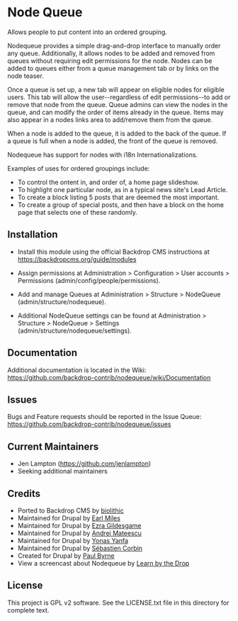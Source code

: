 Node Queue
==========

Allows people to put content into an ordered grouping.

Nodequeue provides a simple drag-and-drop interface to manually order any queue.
Additionally, it allows nodes to be added and removed from queues without
requiring edit permissions for the node. Nodes can be added to queues either
from a queue management tab or by links on the node teaser.

Once a queue is set up, a new tab will appear on eligible nodes for eligible
users. This tab will allow the user--regardless of edit permissions--to add or
remove that node from the queue. Queue admins can view the nodes in the queue,
and can modify the order of items already in the queue. Items may also appear
in a nodes links area to add/remove them from the queue.

When a node is added to the queue, it is added to the back of the queue. If a
queue is full when a node is added, the front of the queue is removed.

Nodequeue has support for nodes with i18n Internationalizations.

Examples of uses for ordered groupings include:

* To control the ontent in, and order of, a home page slideshow.
* To highlight one particular node, as in a typical news site's Lead Article.
* To create a block listing 5 posts that are deemed the most important.
* To create a group of special posts, and then have a block on the home page
  that selects one of these randomly.

Installation
------------

- Install this module using the official Backdrop CMS instructions at
  https://backdropcms.org/guide/modules

- Assign permissions at Administration > Configuration > User accounts >
  Permissions (admin/config/people/permissions).

- Add and manage Queues at Administration > Structure > NodeQueue
  (admin/structure/nodequeue).

- Additional NodeQueue settings can be found at Administration > Structure >
  NodeQueue > Settings (admin/structure/nodequeue/settings).

Documentation
-------------

Additional documentation is located in the Wiki:
https://github.com/backdrop-contrib/nodequeue/wiki/Documentation

Issues
------

Bugs and Feature requests should be reported in the Issue Queue:
https://github.com/backdrop-contrib/nodequeue/issues

Current Maintainers
-------------------

- Jen Lampton (https://github.com/jenlampton)
- Seeking additional maintainers

Credits
-------

- Ported to Backdrop CMS by [biolithic](https://github.com/biolithic)
- Maintained for Drupal by [Earl Miles](https://www.drupal.org/u/merlinofchaos)
- Maintained for Drupal by [Ezra Gildesgame](https://www.drupal.org/u/ezra-g)
- Maintained for Drupal by [Andrei Mateescu](https://www.drupal.org/u/amateescu)
- Maintained for Drupal by [Yonas Yanfa](https://www.drupal.org/u/fizk)
- Maintained for Drupal by [Sébastien Corbin](https://www.drupal.org/u/sebcorbin)
- Created for Drupal by [Paul Byrne](https://www.drupal.org/u/pfaocle)
- View a screencast about Nodequeue by [Learn by the Drop](https://www.youtube.com/watch?v=s3oCr5iWeTc)

License
-------

This project is GPL v2 software. See the LICENSE.txt file in this directory for
complete text.

